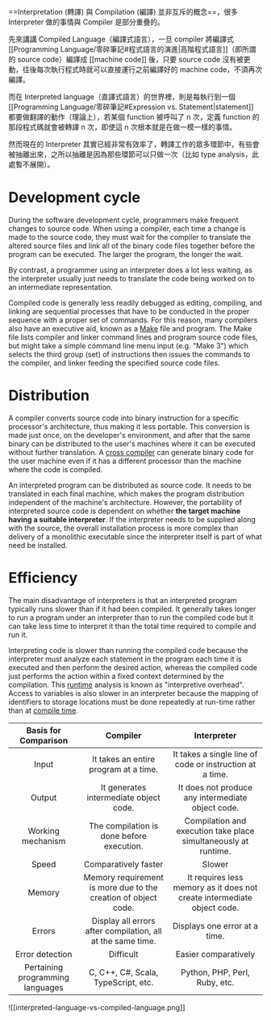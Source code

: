 ==Interpretation (轉譯) 與 Compilation (編譯) 並非互斥的概念==，很多 Interpreter 做的事情與 Compiler 是部分重疊的。

先來講講 Compiled Language（編譯式語言），一旦 compiler 將編譯式 [[Programming Language/零碎筆記#程式語言的演進|高階程式語言]]（即所謂的 source code）編譯成 [[machine code]] 後，只要 source code 沒有被更動，往後每次執行程式時就可以直接運行之前編譯好的 machine code，不須再次編譯。

而在 Interpreted language（直譯式語言）的世界裡，則是每執行到一個 [[Programming Language/零碎筆記#Expression vs. Statement|statement]] 都要做翻譯的動作（理論上），若某個 function 被呼叫了 n 次，定義 function 的那段程式碼就會被轉譯 n 次，即使這 n 次根本就是在做一模一樣的事情。

然而現在的 Interpreter 其實已經非常有效率了，轉譯工作的眾多環節中，有些會被抽離出來，之所以抽離是因為那些環節可以只做一次（比如 type analysis，此處暫不展開）。

# Development cycle

During the software development cycle, programmers make frequent changes to source code. When using a compiler, each time a change is made to the source code, they must wait for the compiler to translate the altered source files and link all of the binary code files together before the program can be executed. The larger the program, the longer the wait.

By contrast, a programmer using an interpreter does a lot less waiting, as the interpreter usually just needs to translate the code being worked on to an intermediate representation.

Compiled code is generally less readily debugged as editing, compiling, and linking are sequential processes that have to be conducted in the proper sequence with a proper set of commands. For this reason, many compilers also have an executive aid, known as a [Make](https://en.wikipedia.org/wiki/Make_(software)) file and program. The Make file lists compiler and linker command lines and program source code files, but might take a simple command line menu input (e.g. "Make 3") which selects the third group (set) of instructions then issues the commands to the compiler, and linker feeding the specified source code files.

# Distribution

A compiler converts source code into binary instruction for a specific processor's architecture, thus making it less portable. This conversion is made just once, on the developer's environment, and after that the same binary can be distributed to the user's machines where it can be executed without further translation. A [cross compiler](https://en.wikipedia.org/wiki/Cross_compiler) can generate binary code for the user machine even if it has a different processor than the machine where the code is compiled.

An interpreted program can be distributed as source code. It needs to be translated in each final machine, which makes the program distribution independent of the machine's architecture. However, the portability of interpreted source code is dependent on whether **the target machine having a suitable interpreter**. If the interpreter needs to be supplied along with the source, the overall installation process is more complex than delivery of a monolithic executable since the interpreter itself is part of what need be installed.

# Efficiency

The main disadvantage of interpreters is that an interpreted program typically runs slower than if it had been compiled. It generally takes longer to run a program under an interpreter than to run the compiled code but it can take less time to interpret it than the total time required to compile and run it.

Interpreting code is slower than running the compiled code because the interpreter must analyze each statement in the program each time it is executed and then perform the desired action, whereas the compiled code just performs the action within a fixed context determined by the compilation. This [runtime](https://en.wikipedia.org/wiki/Run_time_(program_lifecycle_phase)) analysis is known as "interpretive overhead". Access to variables is also slower in an interpreter because the mapping of identifiers to storage locations must be done repeatedly at run-time rather than at [compile time](https://en.wikipedia.org/wiki/Compile_time).

|Basis for Comparison|Compiler|Interpreter|
|:-:|:-:|:-:|
|Input|It takes an entire program at a time.|It takes a single line of code or instruction at a time.|
|Output|It generates intermediate object code.|It does not produce any intermediate object code.|
|Working mechanism|The compilation is done before execution.|Compilation and execution take place simultaneously at runtime.|
|Speed|Comparatively faster|Slower|
|Memory|Memory requirement is more due to the creation of object code.|It requires less memory as it does not create intermediate object code.|
|Errors|Display all errors after compilation, all at the same time.|Displays one error at a time.|
|Error detection|Difficult|Easier comparatively|
|Pertaining programming languages|C, C++, C#, Scala, TypeScript, etc.|Python, PHP, Perl, Ruby, etc.|

![[interpreted-language-vs-compiled-language.png]]
